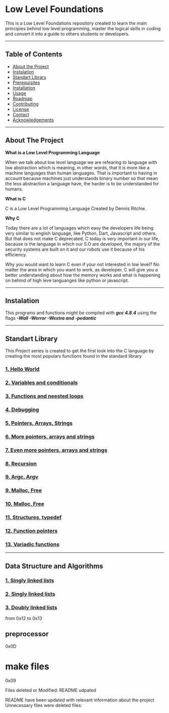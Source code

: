 # Low Level Foundations

This is a Low Level Foundations repository created to learn the main principies behind low level programming, master the logical skills in coding and convert it into a guide to others students or developers.

---

<!-- TABLE OF CONTENTS -->
## Table of Contents

* [About the Project](#about-the-project)
* [Instalation](#Instalation)
* [Standart Library](#standart-library)
* [Prerequisites](#prerequisites)
* [Installation](#installation)
* [Usage](#usage)
* [Roadmap](#roadmap)
* [Contributing](#contributing)
* [License](#license)
* [Contact](#contact)
* [Acknowledgements](#acknowledgements)

---

## About The Project
**What is a Low Level Programming Language**

When we talk about low level language we are refearing to language with low abstraction which is meaning, in other words, that it is more like a machine languages than human languages. That is important to having in account because machines just understands binary number so that mean the less abstraction a language have, the harder is to be understanded for humans.

**What is C**

C is a Low Level Programming Language Created by Dennis Ritchie.

**Why C**

Today there are a lot of languages which easy the developers life being very similar to english language, like Python, Dart, Javascript and others. But that does not make C deprecated, C today is very important in our life, because is the language in which our S.O are developed, the majory of the security systems are built on it and our robots use it because of his efficiency.

Why you would want to learn C even if your not interested in low level? No matter the area in which you want to work, as developer, C will give you a better understanding about how the memory works and what is happening on behind of high leve languanges like python or javascript. 

---

## Instalation
This programs and functions might be compiled with ***gcc 4.8.4*** using the flags ***-Wall -Werror -Wextra and -pedantic***

---

## Standart Library
This Project series is created to get the first look into the C language by creating the most populars functions found in the standard library

### [1. Hello World](./0x00-hello_world)

### [2. Variables and conditionals](./0x01-variables_if_else_while)

### [3. Functions and neested loops](./0x02-functions_nested_loops)

### [4. Debugging](./0x03-debugging)

### [5. Pointers, Arrays, Strings](./0x05-pointers_arrays_strings)

### [6. More pointers, arrays and strings](./0x06-pointers_arrays_strings)

### [7. Even more pointers, arrays and strings](./0x07-pointers_arrays_strings)

### [8. Recursion](./0x08-recursion)

### [9. Argc, Argv](./0x0A-argc_argv)

### [9. Malloc, Free](./0x0B-malloc_free)

### [10. Malloc, Free](./0x0C-more_malloc_free)

### [11. Structures, typedef](./0x0E-structures_typedef)

### [12. Function pointers](./0x0F-function_pointers)

### [13. Variadic functions](./0x10-variadic_functions)

---
## Data Structure and Algorithms

### [1. Singly linked lists](./0x12-singly_linked_lists)

### [2. Singly linked lists](./0x13-more_singly_linked_lists)

### [3. Doubly linked lists](./0x17-doubly_linked_lists)





from 0x12 to 0x13


## preprocessor
0x0D


# make files 
0x09


Files deleted or Modified: README udpated

README have been updated with relevant information about the project
Unnecessary files were deleted files: